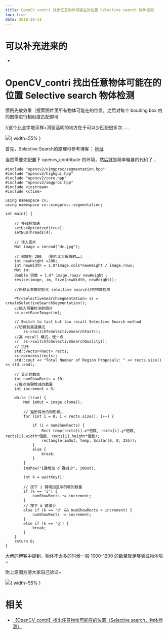 ```yaml
---
title: OpenCV_contri 找出任意物体可能在的位置 Selective search 物体检测
toc: true
date: 2018-10-31
---
```

# 可以补充进来的

-



# OpenCV_contri 找出任意物体可能在的位置 Selective search 物体检测

惯例先放效果（搜索图片里所有物体可能在的位置，之后对每个 bouding box 内的图像进行相似度匹配即可

//这个比金字塔采样+滑窗高明的地方在于可以少匹配很多次……

![](http://images.iterate.site/blog/image/181031/Gh2g7IB9jF.png?imageslim){ width=55% }

首先，Selective Search的原理可参考博客：  [地址](http://blog.csdn.net/mao_kun/article/details/50576003)



当然需要先配置下 opencv_contribute 的环境，然后就是简单粗暴的代码了…


```
#include "opencv2/ximgproc/segmentation.hpp"
#include "opencv2/highgui.hpp"
#include "opencv2/core.hpp"
#include "opencv2/imgproc.hpp"
#include <iostream>
#include <ctime>

using namespace cv;
using namespace cv::ximgproc::segmentation;

int main() {
​
	// 多线程加速
	setUseOptimized(true);
	setNumThreads(4);

	// 读入图片
	Mat image = imread("dc.jpg");

	// 缩放到 200  （图片太大很慢的……）
	int newHeight =200;
	int newWidth = 1.0*image.cols*newHeight / image.rows;
	Mat im;
	double 倍数 = 1.0* image.rows/ newHeight ;
	resize(image, im, Size(newWidth, newHeight));

	//用默认参数初始化 selective search分割物体检测

	Ptr<SelectiveSearchSegmentation> ss = createSelectiveSearchSegmentation();
	//输入需要检测的图片
	ss->setBaseImage(im);

	// Switch to fast but low recall Selective Search method
	//切换到高速模式
		ss->switchToSelectiveSearchFast();
	//高 recall 模式，慢一点
	//	ss->switchToSelectiveSearchQuality();
	// 执行
	std::vector<Rect> rects;
	ss->process(rects);
	std::cout << "Total Number of Region Proposals: " << rects.size() << std::endl;

	// 显示的数目
	int numShowRects = 10;
	//每次按键增减的数量
	int increment = 5;

	while (true) {
		Mat imOut = image.clone();

		// 遍历得出的矩形框…
		for (int i = 0; i < rects.size(); i++) {

			if (i < numShowRects) {
				Rect temp(rects[i].x*倍数, rects[i].y*倍数, rects[i].width*倍数, rects[i].height*倍数);
				rectangle(imOut, temp, Scalar(0, 0, 255));
			}
			else {
				break;
			}
		}
		imshow("i键增加 d 键减少", imOut);

		int k = waitKey();

		// 按下 i 键增加显示的框的数量
		if (k == 'i') {
			numShowRects += increment;
		}
		// 按下 d 键减少
		else if (k == 'd' && numShowRects > increment) {
			numShowRects -= increment;
		}
		else if (k == 'q') {
			break;
		}
	}
	return 0;
}
```

大佬的博客中提到，物体不太多的时候一般 1000-1200 的数量就足够表征物体啦~



附上原图方便大家自己验证~

![](http://images.iterate.site/blog/image/181031/8mD8af625d.png?imageslim){ width=55% }


# 相关

- [【OpenCV_contri】找出任意物体可能在的位置（Selective search，物体检测）](https://blog.csdn.net/zmdsjtu/article/details/78242521?utm_source=blogxgwz7)
